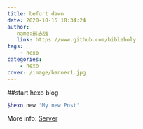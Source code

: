 ```yaml
---
title: befort dawn
date: 2020-10-15 18:34:24
author:
   name:邢志强
   link: https://www.github.com/bibleholy
tags:
    - hexo
categories:
    - hexo
cover: /image/banner1.jpg
---
```


##start hexo blog

``` bash
$hexo new 'My new Post'
```
More info: [Server](https://hexo.io/docs/server.html)